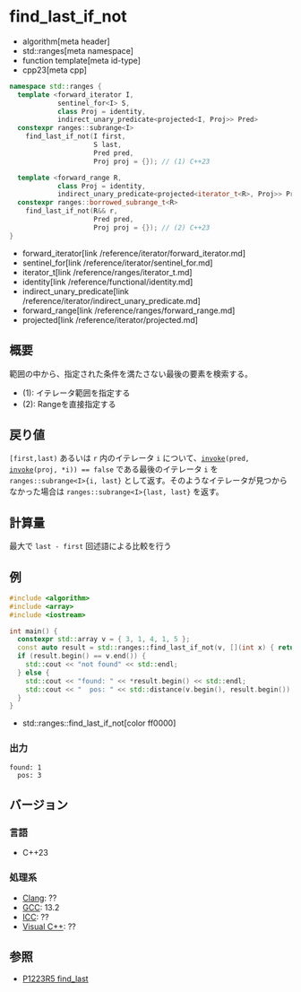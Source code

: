 # find_last_if_not
* algorithm[meta header]
* std::ranges[meta namespace]
* function template[meta id-type]
* cpp23[meta cpp]

```cpp
namespace std::ranges {
  template <forward_iterator I,
            sentinel_for<I> S,
            class Proj = identity,
            indirect_unary_predicate<projected<I, Proj>> Pred>
  constexpr ranges::subrange<I>
    find_last_if_not(I first,
                     S last,
                     Pred pred,
                     Proj proj = {}); // (1) C++23

  template <forward_range R,
            class Proj = identity,
            indirect_unary_predicate<projected<iterator_t<R>, Proj>> Pred>
  constexpr ranges::borrowed_subrange_t<R>
    find_last_if_not(R&& r,
                     Pred pred,
                     Proj proj = {}); // (2) C++23
}
```
* forward_iterator[link /reference/iterator/forward_iterator.md]
* sentinel_for[link /reference/iterator/sentinel_for.md]
* iterator_t[link /reference/ranges/iterator_t.md]
* identity[link /reference/functional/identity.md]
* indirect_unary_predicate[link /reference/iterator/indirect_unary_predicate.md]
* forward_range[link /reference/ranges/forward_range.md]
* projected[link /reference/iterator/projected.md]

## 概要
範囲の中から、指定された条件を満たさない最後の要素を検索する。

- (1): イテレータ範囲を指定する
- (2): Rangeを直接指定する


## 戻り値
`[first,last)` あるいは `r` 内のイテレータ `i` について、[`invoke`](/reference/functional/invoke.md)`(pred, `[`invoke`](/reference/functional/invoke.md)`(proj, *i)) == false` である最後のイテレータ `i` を `ranges::subrange<I>{i, last}` として返す。そのようなイテレータが見つからなかった場合は `ranges::subrange<I>{last, last}` を返す。


## 計算量
最大で `last - first` 回述語による比較を行う


## 例
```cpp example
#include <algorithm>
#include <array>
#include <iostream>

int main() {
  constexpr std::array v = { 3, 1, 4, 1, 5 };
  const auto result = std::ranges::find_last_if_not(v, [](int x) { return x != 1; });
  if (result.begin() == v.end()) {
    std::cout << "not found" << std::endl;
  } else {
    std::cout << "found: " << *result.begin() << std::endl;
    std::cout << "  pos: " << std::distance(v.begin(), result.begin()) << std::endl;
  }
}
```
* std::ranges::find_last_if_not[color ff0000]

### 出力
```
found: 1
  pos: 3
```

## バージョン
### 言語
- C++23

### 処理系
- [Clang](/implementation.md#clang): ??
- [GCC](/implementation.md#gcc): 13.2
- [ICC](/implementation.md#icc): ??
- [Visual C++](/implementation.md#visual_cpp): ??

## 参照
- [P1223R5 find_last](https://www.open-std.org/jtc1/sc22/wg21/docs/papers/2022/p1223r5.pdf)

